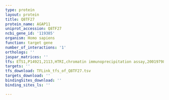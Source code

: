 ```yaml
---
type: protein
layout: protein
title: Q8TF27
protein_name: AGAP11
uniprot_accession: Q8TF27
ncbi_gene_id: '119385'
organism: Homo sapiens
function: target gene
number_of_interactions: '1'
orthologs: ''
jaspar_matrices: ''
tfs: ETS1,P14921,2113,HTRI,chromatin immunoprecipitation assay,20019798%5Buid%5D+OR+22900683%5Buid%5D,No
targets: ''
tfs_download: TFLink_tfs_of_Q8TF27.tsv
targets_download: ''
bindingSites_download: ''
binding_sites_ls: ''

---
```

